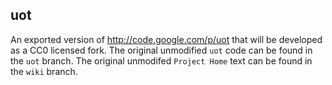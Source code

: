 uot
---

An exported version of http://code.google.com/p/uot that will be developed as a CC0 licensed fork. The original unmodified `uot` code can be found in the `uot` branch. The original unmodifed `Project Home` text can be found in the `wiki` branch.
